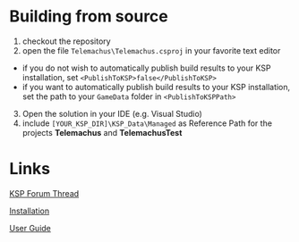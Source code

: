 Building from source
====================

1. checkout the repository
2. open the file `Telemachus\Telemachus.csproj` in your favorite text editor
 * if you do not wish to automatically publish build results to your KSP installation, set `<PublishToKSP>false</PublishToKSP>`
 * if you want to automatically publish build results to your KSP installation, set the path to your `GameData` folder in `<PublishToKSPPath>`
3. Open the solution in your IDE (e.g. Visual Studio)
4. include `[YOUR_KSP_DIR]\KSP_Data\Managed` as Reference Path for the projects **Telemachus** and **TelemachusTest**

Links
=====

[KSP Forum Thread](http://forum.kerbalspaceprogram.com/threads/24594)

[Installation](https://github.com/richardbunt/Telemachus/wiki/Installation)

[User Guide](https://github.com/richardbunt/Telemachus/wiki/User-Guide)
